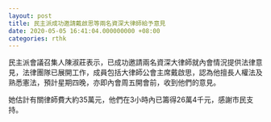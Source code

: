 ```yaml
---
layout: post
title: 民主派成功邀請戴啟思等兩名資深大律師給予意見
date: 2020-05-05 16:41:04.000000000 +08:00
categories: rthk
---
```


民主派會議召集人陳淑莊表示，已成功邀請兩名資深大律師就內會情況提供法律意見，法律團隊已展開工作，成員包括大律師公會主席戴啟思，認為他擅長人權法及熟悉憲法，預計星期四晚，亦即內會周五開會前，收到他們的意見。 

她估計有關律師費大約35萬元，他們在3小時內已籌得26萬4千元，感謝市民支持。
